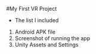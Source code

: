 #My First VR Project

* The list I included
1. Android APK file
2. Screenshot of running the app
3. Unity Assets and Settings
